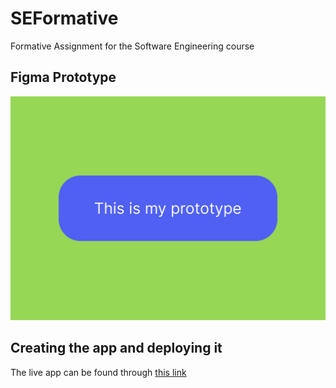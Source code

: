 # SEFormative
Formative Assignment for the Software Engineering course

## Figma Prototype
![Screenshot of the prototype design](FormativePrototype.png)

## Creating the app and deploying it
The live app can be found through [this link](https://sg2142a.github.io/SEFormative/)
